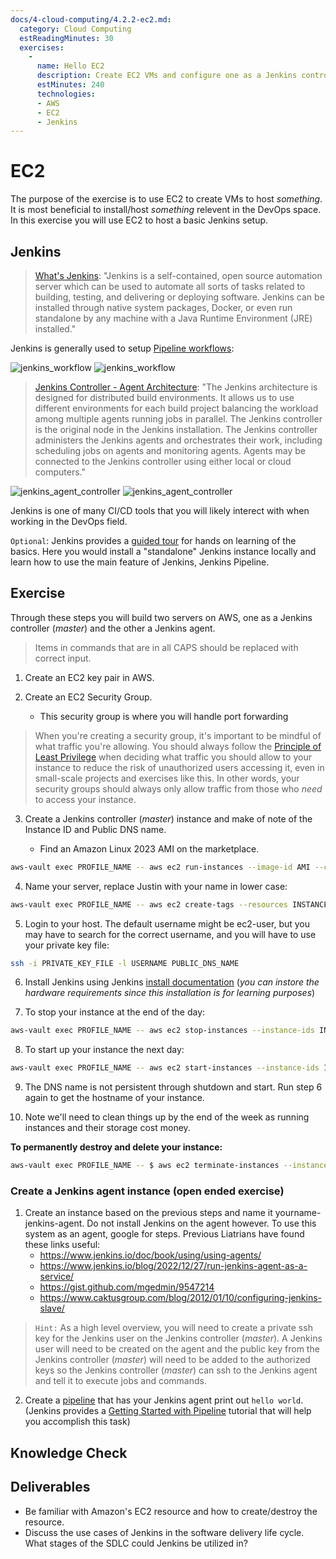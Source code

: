 ```yaml
---
docs/4-cloud-computing/4.2.2-ec2.md:
  category: Cloud Computing
  estReadingMinutes: 30
  exercises:
    -
      name: Hello EC2
      description: Create EC2 VMs and configure one as a Jenkins controller server and the other as a Jenkins agent registered to the server.
      estMinutes: 240
      technologies:
      - AWS
      - EC2
      - Jenkins
---
```


# EC2

The purpose of the exercise is to use EC2 to create VMs to host *something*. It is most beneficial to install/host *something* relevent in the DevOps space. In this exercise you will use EC2 to host a basic Jenkins setup.

## Jenkins

> [What's Jenkins](https://www.jenkins.io): "Jenkins is a self-contained, open source automation server which can be used to automate all sorts of tasks related to building, testing, and delivering or deploying software. Jenkins can be installed through native system packages, Docker, or even run standalone by any machine with a Java Runtime Environment (JRE) installed."

Jenkins is generally used to setup [Pipeline workflows](https://docs.cloudbees.com/docs/cloudbees-ci/latest/pipelines/):

![jenkins_workflow](./img4/cloudbees_jenkins_workflow.png ':class=dark-mode-img-center :alt= cluster image; dark mode')
![jenkins_workflow](./img4/cloudbees_jenkins_workflow.png ':class=light-mode-img-center :alt= cluster image; light mode')

> [Jenkins Controller - Agent Architecture](https://www.jenkins.io/doc/book/using/using-agents/): "The Jenkins architecture is designed for distributed build environments. It allows us to use different environments for each build project balancing the workload among multiple agents running jobs in parallel. The Jenkins controller is the original node in the Jenkins installation. The Jenkins controller administers the Jenkins agents and orchestrates their work, including scheduling jobs on agents and monitoring agents. Agents may be connected to the Jenkins controller using either local or cloud computers."

![jenkins_agent_controller](./img4/jenkins-agent-controller.png ':class=dark-mode-img-center :alt= cluster image; dark mode')
![jenkins_agent_controller](./img4/jenkins-agent-controller.png ':class=light-mode-img-center :alt= cluster image; light mode')

Jenkins is one of many CI/CD tools that you will likely interect with when working in the DevOps field.

`Optional`: Jenkins provides a [guided tour](https://www.jenkins.io/doc/pipeline/tour/getting-started/) for hands on learning of the basics. Here you would install a "standalone" Jenkins instance locally and learn how to use the main feature of Jenkins, Jenkins Pipeline.

## Exercise

Through these steps you will build two servers on AWS, one as a Jenkins controller (*master*) and the other a Jenkins agent.

> Items in commands that are in all CAPS should be replaced with correct input.

1. Create an EC2 key pair in AWS.

2. Create an EC2 Security Group.

   - This security group is where you will handle port forwarding

> When you're creating a security group, it's important to be mindful of what traffic you're allowing. You should always follow the [Principle of Least Privilege](https://www.paloaltonetworks.com/cyberpedia/what-is-the-principle-of-least-privilege) when deciding what traffic you should allow to your instance to reduce the risk of unauthorized users accessing it, even in small-scale projects and exercises like this. In other words, your security groups should always only allow traffic from those who *need* to access your instance.

3. Create a Jenkins controller (*master*) instance and make of note of the Instance ID and Public DNS name.

   - Find an Amazon Linux 2023 AMI on the marketplace.

```bash
aws-vault exec PROFILE_NAME -- aws ec2 run-instances --image-id AMI --count 1 --instance-type t2.micro --key-name KEY_PAIR_NAME --security-groups SECURITY_GROUP
```

4. Name your server, replace Justin with your name in lower case:

```bash
aws-vault exec PROFILE_NAME -- aws ec2 create-tags --resources INSTANCE_ID --tags "Key=Name,Value=justin-jenkins-controller"
```

5. Login to your host. The default username might be ec2-user, but you may have to search for the correct username, and you will have to use your private key file:

```bash
ssh -i PRIVATE_KEY_FILE -l USERNAME PUBLIC_DNS_NAME
```

6. Install Jenkins using Jenkins [install documentation](https://www.jenkins.io/doc/book/installing/linux/) (*you can instore the hardware requirements since this installation is for learning purposes*)

7. To stop your instance at the end of the day:

```bash
aws-vault exec PROFILE_NAME -- aws ec2 stop-instances --instance-ids INSTANCE_ID
```

8. To start up your instance the next day:

```bash
aws-vault exec PROFILE_NAME -- aws ec2 start-instances --instance-ids INSTANCE_ID
```

9. The DNS name is not persistent through shutdown and start. Run step 6 again to get the hostname of your instance.

10. Note we'll need to clean things up by the end of the week as running instances and their storage cost money.

**To permanently destroy and delete your instance:**

```bash
aws-vault exec PROFILE_NAME -- $ aws ec2 terminate-instances --instance-ids INSTANCE_ID
```

### Create a Jenkins agent instance (open ended exercise)

1. Create an instance based on the previous steps and name it yourname-jenkins-agent. Do not install Jenkins on the agent however. To use this system as an agent, google for steps. Previous Liatrians have found these links useful:
   - <https://www.jenkins.io/doc/book/using/using-agents/>
   - <https://www.jenkins.io/blog/2022/12/27/run-jenkins-agent-as-a-service/>
   - <https://gist.github.com/mgedmin/9547214>
   - <https://www.caktusgroup.com/blog/2012/01/10/configuring-jenkins-slave/>
> `Hint:` As a high level overview, you will need to create a private ssh key for the Jenkins user on the Jenkins controller (*master*). A Jenkins user will need to be created on the agent and the public key from the Jenkins controller (*master*) will need to be added to the authorized keys so the Jenkins controller (*master*) can ssh to the Jenkins agent and tell it to execute jobs and commands.
2. Create a [pipeline](https://www.jenkins.io/doc/book/pipeline/) that has your Jenkins agent print out `hello world`. (Jenkins provides a [Getting Started with Pipeline](https://www.jenkins.io/doc/book/pipeline/getting-started/#through-the-classic-ui) tutorial that will help you accomplish this task)

## Knowledge Check

<div class="quizdown">
   <div id="chapter-4/4.2.2/ec2-and-jenkins-quiz.js"></div>
</div>

## Deliverables

- Be familiar with Amazon's EC2 resource and how to create/destroy the resource.
- Discuss the use cases of Jenkins in the software delivery life cycle. What stages of the SDLC could Jenkins be utilized in?
